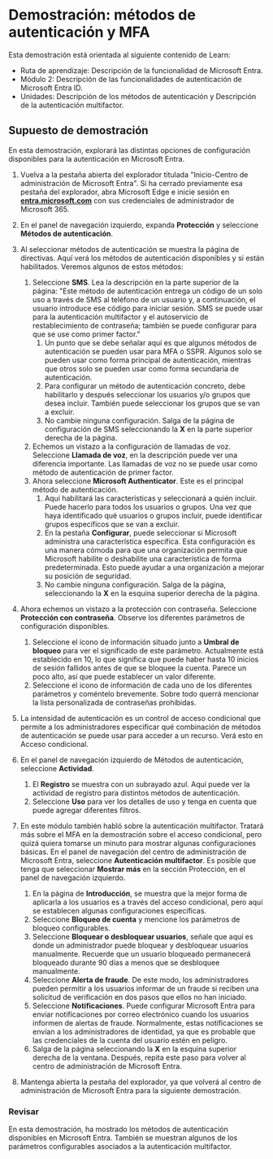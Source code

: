 <!---
---
Demostración: Título: "Exploración de la configuración de usuario de Microsoft Entra ID" Ruta de aprendizaje/Módulo/Unidad: "Ruta de aprendizaje: Descripción de las funcionalidades de Microsoft Entra; Módulo 2: Descripción de las funcionalidades de autenticación de Microsoft Entra ID; Unidad 3: Descripción de los métodos de autenticación y Unidad 4: Descripción de la autenticación multifactor"
---
--->

# Demostración: métodos de autenticación y MFA

Esta demostración está orientada al siguiente contenido de Learn:

- Ruta de aprendizaje: Descripción de la funcionalidad de Microsoft Entra.
- Módulo 2: Descripción de las funcionalidades de autenticación de Microsoft Entra ID.
- Unidades: Descripción de los métodos de autenticación y Descripción de la autenticación multifactor.

## Supuesto de demostración

En esta demostración, explorará las distintas opciones de configuración disponibles para la autenticación en Microsoft Entra.

1. Vuelva a la pestaña abierta del explorador titulada "Inicio-Centro de administración de Microsoft Entra".  Si ha cerrado previamente esa pestaña del explorador, abra Microsoft Edge e inicie sesión en **[entra.microsoft.com](https://entra.microsoft.com)** con sus credenciales de administrador de Microsoft 365.

1. En el panel de navegación izquierdo, expanda **Protección** y seleccione **Métodos de autenticación**.

1. Al seleccionar métodos de autenticación se muestra la página de directivas.  Aquí verá los métodos de autenticación disponibles y si están habilitados.  Veremos algunos de estos métodos:  
    1. Seleccione **SMS**.  Lea la descripción en la parte superior de la página: "Este método de autenticación entrega un código de un solo uso a través de SMS al teléfono de un usuario y, a continuación, el usuario introduce ese código para iniciar sesión. SMS se puede usar para la autenticación multifactor y el autoservicio de restablecimiento de contraseña; también se puede configurar para que se use como primer factor."
        1. Un punto que se debe señalar aquí es que algunos métodos de autenticación se pueden usar para MFA o SSPR.  Algunos solo se pueden usar como forma principal de autenticación, mientras que otros solo se pueden usar como forma secundaria de autenticación.
        1. Para configurar un método de autenticación concreto, debe habilitarlo y después seleccionar los usuarios y/o grupos que desea incluir.  También puede seleccionar los grupos que se van a excluir.
        1. No cambie ninguna configuración.  Salga de la página de configuración de SMS seleccionando la **X** en la parte superior derecha de la página.  
    1. Echemos un vistazo a la configuración de llamadas de voz.  Seleccione **Llamada de voz**, en la descripción puede ver una diferencia importante.  Las llamadas de voz no se puede usar como método de autenticación de primer factor.
    1. Ahora seleccione **Microsoft Authenticator**.  Este es el principal método de autenticación.  
        1. Aquí habilitará las características y seleccionará a quién incluir.  Puede hacerlo para todos los usuarios o grupos. Una vez que haya identificado qué usuarios o grupos incluir, puede identificar grupos específicos que se van a excluir.  
        1. En la pestaña **Configurar**, puede seleccionar si Microsoft administra una característica específica. Esta configuración es una manera cómoda para que una organización permita que Microsoft habilite o deshabilite una característica de forma predeterminada. Esto puede ayudar a una organización a mejorar su posición de seguridad.
        1. No cambie ninguna configuración. Salga de la página, seleccionando la **X** en la esquina superior derecha de la página.
 
1. Ahora echemos un vistazo a la protección con contraseña. Seleccione **Protección con contraseña**.  Observe los diferentes parámetros de configuración disponibles.  
    1. Seleccione el icono de información situado junto a **Umbral de bloqueo** para ver el significado de este parámetro.  Actualmente está establecido en 10, lo que significa que puede haber hasta 10 inicios de sesión fallidos antes de que se bloquee la cuenta. Parece un poco alto, así que puede establecer un valor diferente.
    1. Seleccione el icono de información de cada uno de los diferentes parámetros y coméntelo brevemente.  Sobre todo querrá mencionar la lista personalizada de contraseñas prohibidas.

1. La intensidad de autenticación es un control de acceso condicional que permite a los administradores especificar qué combinación de métodos de autenticación se puede usar para acceder a un recurso. Verá esto en Acceso condicional.

1. En el panel de navegación izquierdo de Métodos de autenticación, seleccione **Actividad**.
    1. El **Registro** se muestra con un subrayado azul.  Aquí puede ver la actividad de registro para distintos métodos de autenticación.
    1. Seleccione **Uso** para ver los detalles de uso y tenga en cuenta que puede agregar diferentes filtros.

1. En este módulo también habló sobre la autenticación multifactor. Tratará más sobre el MFA en la demostración sobre el acceso condicional, pero quizá quiera tomarse un minuto para mostrar algunas configuraciones básicas.  En el panel de navegación del centro de administración de Microsoft Entra, seleccione **Autenticación multifactor**.  Es posible que tenga que seleccionar **Mostrar más** en la sección Protección, en el panel de navegación izquierdo.
    1. En la página de **Introducción**, se muestra que la mejor forma de aplicarla a los usuarios es a través del acceso condicional, pero aquí se establecen algunas configuraciones específicas.
    1. Seleccione **Bloqueo de cuenta** y mencione los parámetros de bloqueo configurables.
    1. Seleccione **Bloquear o desbloquear usuarios**, señale que aquí es donde un administrador puede bloquear y desbloquear usuarios manualmente.  Recuerde que un usuario bloqueado permanecerá bloqueado durante 90 días a menos que se desbloquee manualmente.
    1. Seleccione **Alerta de fraude**.  De este modo, los administradores pueden permitir a los usuarios informar de un fraude si reciben una solicitud de verificación en dos pasos que ellos no han iniciado.
    1. Seleccione **Notificaciones**.  Puede configurar Microsoft Entra para enviar notificaciones por correo electrónico cuando los usuarios informen de alertas de fraude. Normalmente, estas notificaciones se envían a los administradores de identidad, ya que es probable que las credenciales de la cuenta del usuario estén en peligro.
    1. Salga de la página seleccionando la **X** en la esquina superior derecha de la ventana.  Después, repita este paso para volver al centro de administración de Microsoft Entra.

1. Mantenga abierta la pestaña del explorador, ya que volverá al centro de administración de Microsoft Entra para la siguiente demostración.

### Revisar

En esta demostración, ha mostrado los métodos de autenticación disponibles en Microsoft Entra.  También se muestran algunos de los parámetros configurables asociados a la autenticación multifactor.
